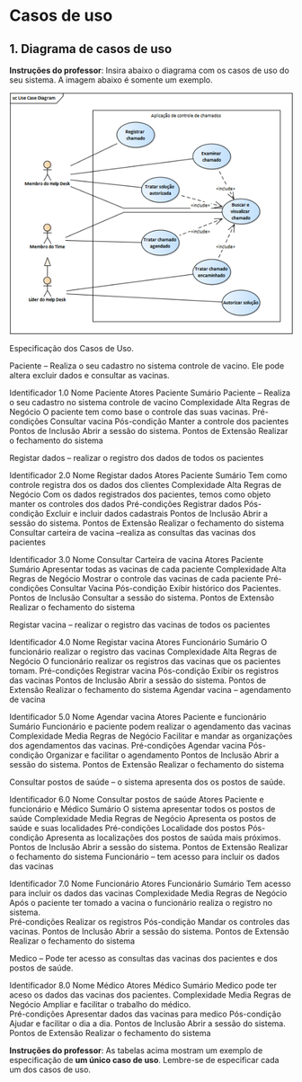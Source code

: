 # Casos de uso

## 1. Diagrama de casos de uso

**Instruções do professor**: Insira abaixo o diagrama com os casos de uso do seu sistema. A imagem abaixo é somente um exemplo.

![Exemplo de diagrama dos casos de uso](exemplo-casos-uso.png)


Especificação dos Casos de Uso.

Paciente – Realiza o seu cadastro no sistema controle de vacino. Ele pode altera excluir dados e consultar as vacinas. 

Identificador	1.0
Nome	Paciente
Atores	Paciente
Sumário	Paciente – Realiza o seu cadastro no sistema controle de vacino
Complexidade	Alta
Regras de Negócio	O paciente tem como base o controle das suas vacinas. 
Pré-condições	Consultar vacina 
Pós-condição	Manter a controle dos pacientes
Pontos de Inclusão	Abrir a sessão do sistema.
Pontos de Extensão	Realizar o fechamento do sistema 


Registar dados – realizar o registro dos dados de todos os pacientes

Identificador	2.0
Nome	Registar dados
Atores	Paciente
Sumário	Tem como controle registra dos os dados dos clientes
Complexidade	Alta
Regras de Negócio	Com os dados registrados dos pacientes, temos como objeto manter os controles dos dados
Pré-condições	Registrar dados
Pós-condição	Excluir e incluir dados cadastrais
Pontos de Inclusão	Abrir a sessão do sistema.
Pontos de Extensão	Realizar o fechamento do sistema 
Consultar carteira de vacina –realiza as consultas das vacinas dos pacientes

Identificador	3.0
Nome	Consultar Carteira de vacina
Atores	Paciente
Sumário	Apresentar todas as vacinas de cada paciente
Complexidade	Alta
Regras de Negócio	Mostrar o controle das vacinas de cada paciente
Pré-condições	Consultar Vacina
Pós-condição	Exibir histórico dos Pacientes. 
Pontos de Inclusão	Consultar a sessão do sistema.
Pontos de Extensão	Realizar o fechamento do sistema 


Registar vacina – realizar o registro das vacinas de todos os pacientes

Identificador	4.0
Nome	Registar vacina
Atores	Funcionário
Sumário	O funcionário realizar o registro das vacinas
Complexidade	Alta
Regras de Negócio	O funcionário realizar os registros das vacinas que os pacientes tomam.
Pré-condições	Registrar vacina
Pós-condição	Exibir os registros das vacinas
Pontos de Inclusão	Abrir a sessão do sistema.
Pontos de Extensão	Realizar o fechamento do sistema 
Agendar vacina –  agendamento de vacina

Identificador	5.0
Nome	Agendar vacina
Atores	Paciente e funcionário
Sumário	Funcionário e paciente podem realizar o agendamento das vacinas
Complexidade	Media
Regras de Negócio	Facilitar e mandar as organizações dos agendamentos das vacinas.
Pré-condições	Agendar vacina
Pós-condição	Organizar e facilitar o agendamento
Pontos de Inclusão	Abrir a sessão do sistema.
Pontos de Extensão	Realizar o fechamento do sistema 

Consultar postos de saúde –  o sistema apresenta dos os postos de saúde. 

Identificador	6.0
Nome	Consultar postos de saúde
Atores	Paciente e funcionário e Médico
Sumário	O sistema apresentar todos os postos de saúde
Complexidade	Media
Regras de Negócio	Apresenta os postos de saúde e suas localidades 
Pré-condições	Localidade dos postos
Pós-condição	Apresenta as localizações dos postos de saúda mais próximos. 
Pontos de Inclusão	Abrir a sessão do sistema.
Pontos de Extensão	Realizar o fechamento do sistema 
Funcionário –  tem acesso para incluir os dados das vacinas 

Identificador	7.0
Nome	Funcionário 
Atores	Funcionário
Sumário	Tem acesso para incluir os dados das vacinas
Complexidade	Media
Regras de Negócio	Após o paciente ter tomado a vacina o funcionário realiza o registro no sistema.  
Pré-condições	Realizar os registros
Pós-condição	Mandar os controles das vacinas. 
Pontos de Inclusão	Abrir a sessão do sistema.
Pontos de Extensão	Realizar o fechamento do sistema 

Medico –  Pode ter acesso as consultas das vacinas dos pacientes e dos postos de saúde. 

Identificador	8.0
Nome	Médico 
Atores	Médico
Sumário	Medico pode ter aceso os dados das vacinas dos pacientes.
Complexidade	Media
Regras de Negócio	Ampliar e facilitar o trabalho do médico.  
Pré-condições	Apresentar dados das vacinas para medico
Pós-condição	Ajudar e facilitar o dia a dia. 
Pontos de Inclusão	Abrir a sessão do sistema.
Pontos de Extensão	Realizar o fechamento do sistema 



**Instruções do professor**: As tabelas acima mostram um exemplo de especificação de **um único caso de uso**. Lembre-se de especificar cada um dos casos de uso.



